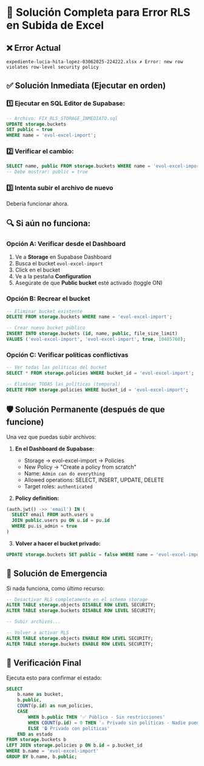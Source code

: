# 🔧 Solución Completa para Error RLS en Subida de Excel

## ❌ Error Actual
```
expediente-lucia-hita-lopez-03062025-224222.xlsx ✗ Error: new row violates row-level security policy
```

## ✅ Solución Inmediata (Ejecutar en orden)

### 1️⃣ Ejecutar en SQL Editor de Supabase:
```sql
-- Archivo: FIX_RLS_STORAGE_INMEDIATO.sql
UPDATE storage.buckets 
SET public = true
WHERE name = 'evol-excel-import';
```

### 2️⃣ Verificar el cambio:
```sql
SELECT name, public FROM storage.buckets WHERE name = 'evol-excel-import';
-- Debe mostrar: public = true
```

### 3️⃣ Intenta subir el archivo de nuevo
Debería funcionar ahora.

## 🔍 Si aún no funciona:

### Opción A: Verificar desde el Dashboard
1. Ve a **Storage** en Supabase Dashboard
2. Busca el bucket `evol-excel-import`
3. Click en el bucket
4. Ve a la pestaña **Configuration**
5. Asegúrate de que **Public bucket** esté activado (toggle ON)

### Opción B: Recrear el bucket
```sql
-- Eliminar bucket existente
DELETE FROM storage.buckets WHERE name = 'evol-excel-import';

-- Crear nuevo bucket público
INSERT INTO storage.buckets (id, name, public, file_size_limit)
VALUES ('evol-excel-import', 'evol-excel-import', true, 10485760);
```

### Opción C: Verificar políticas conflictivas
```sql
-- Ver todas las políticas del bucket
SELECT * FROM storage.policies WHERE bucket_id = 'evol-excel-import';

-- Eliminar TODAS las políticas (temporal)
DELETE FROM storage.policies WHERE bucket_id = 'evol-excel-import';
```

## 🛡️ Solución Permanente (después de que funcione)

Una vez que puedas subir archivos:

1. **En el Dashboard de Supabase:**
   - Storage → evol-excel-import → Policies
   - New Policy → "Create a policy from scratch"
   - Name: `Admin can do everything`
   - Allowed operations: SELECT, INSERT, UPDATE, DELETE
   - Target roles: `authenticated`
   
2. **Policy definition:**
```sql
(auth.jwt() ->> 'email') IN (
  SELECT email FROM auth.users u
  JOIN public.users pu ON u.id = pu.id
  WHERE pu.is_admin = true
)
```

3. **Volver a hacer el bucket privado:**
```sql
UPDATE storage.buckets SET public = false WHERE name = 'evol-excel-import';
```

## 🚨 Solución de Emergencia

Si nada funciona, como último recurso:

```sql
-- Desactivar RLS completamente en el schema storage
ALTER TABLE storage.objects DISABLE ROW LEVEL SECURITY;
ALTER TABLE storage.buckets DISABLE ROW LEVEL SECURITY;

-- Subir archivos...

-- Volver a activar RLS
ALTER TABLE storage.objects ENABLE ROW LEVEL SECURITY;
ALTER TABLE storage.buckets ENABLE ROW LEVEL SECURITY;
```

## 📝 Verificación Final

Ejecuta esto para confirmar el estado:
```sql
SELECT 
    b.name as bucket,
    b.public,
    COUNT(p.id) as num_policies,
    CASE 
        WHEN b.public THEN '✅ Público - Sin restricciones'
        WHEN COUNT(p.id) = 0 THEN '⚠️ Privado sin políticas - Nadie puede acceder'
        ELSE '🔒 Privado con políticas'
    END as estado
FROM storage.buckets b
LEFT JOIN storage.policies p ON b.id = p.bucket_id
WHERE b.name = 'evol-excel-import'
GROUP BY b.name, b.public;
``` 